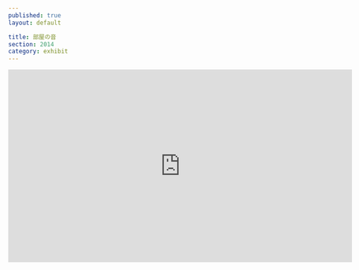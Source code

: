 ```yaml
---
published: true
layout: default

title: 部屋の音
section: 2014
category: exhibit
---
```


<iframe src="https://player.vimeo.com/video/105604020?portrait=0" width="700" height="393" frameborder="0" webkitallowfullscreen mozallowfullscreen allowfullscreen></iframe>
